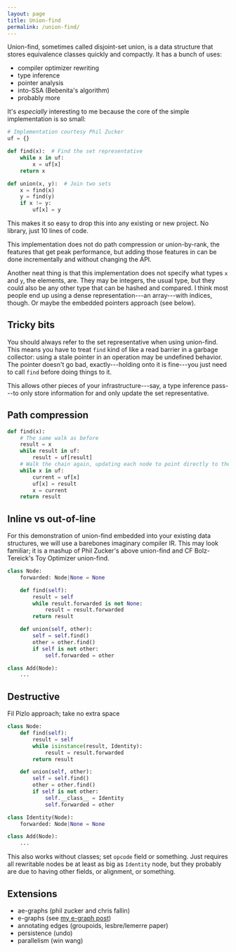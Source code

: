 ```yaml
---
layout: page
title: Union-find
permalink: /union-find/
---
```


Union-find, sometimes called disjoint-set union, is a data structure that
stores equivalence classes quickly and compactly. It has a bunch of uses:

* compiler optimizer rewriting
* type inference
* pointer analysis
* into-SSA (Bebenita's algorithm)
* probably more

It's *especially* interesting to me because the core of the simple
implementation is so small:

```python
# Implementation courtesy Phil Zucker
uf = {}

def find(x):  # Find the set representative
    while x in uf:
        x = uf[x]
    return x

def union(x, y):  # Join two sets
    x = find(x)
    y = find(y)
    if x != y:
        uf[x] = y
```

This makes it so easy to drop this into any existing or new project. No
library, just 10 lines of code.

This implementation does not do path compression or union-by-rank, the features
that get peak performance, but adding those features in can be done
incrementally and without changing the API.

Another neat thing is that this implementation does not specify what types `x`
and `y`, the elements, are. They may be integers, the usual type, but they
could also be any other type that can be hashed and compared. I think most
people end up using a dense representation---an array---with indices, though.
Or maybe the embedded pointers approach (see below).

## Tricky bits

You should always refer to the set representative when using union-find. This
means you have to treat `find` kind of like a read barrier in a garbage
collector: using a stale pointer in an operation may be undefined behavior.
The pointer doesn't go bad, exactly---holding onto it is fine---you just need
to call `find` before doing things to it.

This allows other pieces of your infrastructure---say, a type inference
pass---to only store information for and only update the set representative.

## Path compression

```python
def find(x):
    # The same walk as before
    result = x
    while result in uf:
        result = uf[result]
    # Walk the chain again, updating each node to point directly to the end
    while x in uf:
        current = uf[x]
        uf[x] = result
        x = current
    return result
```

## Inline vs out-of-line

For this demonstration of union-find embedded into your existing data
structures, we will use a barebones imaginary compiler IR. This may look
familiar; it is a mashup of Phil Zucker's above union-find and CF
Bolz-Tereick's Toy Optimizer union-find.

```python
class Node:
    forwarded: Node|None = None

    def find(self):
        result = self
        while result.forwarded is not None:
            result = result.forwarded
        return result

    def union(self, other):
        self = self.find()
        other = other.find()
        if self is not other:
            self.forwarded = other

class Add(Node):
    ...
```

## Destructive

Fil Pizlo approach; take no extra space

```python
class Node:
    def find(self):
        result = self
        while isinstance(result, Identity):
            result = result.forwarded
        return result

    def union(self, other):
        self = self.find()
        other = other.find()
        if self is not other:
            self.__class__ = Identity
            self.forwarded = other

class Identity(Node):
    forwarded: Node|None = None

class Add(Node):
    ...
```

This also works without classes; set `opcode` field or something. Just requires
all rewritable nodes be at least as big as `Identity` node, but they probably
are due to having other fields, or alignment, or something.

## Extensions

* ae-graphs (phil zucker and chris fallin)
* e-graphs (see [my e-graph post](/blog/whats-in-an-egraph/))
* annotating edges (groupoids, lesbre/lemerre paper)
* persistence (undo)
* parallelism (win wang)
